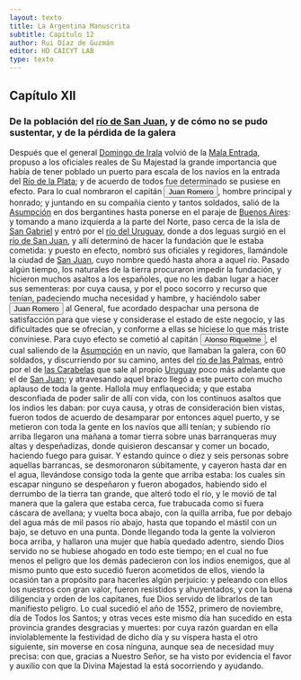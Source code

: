 ```yaml
---
layout: texto
title: La Argentina Manuscrita
subtitle: Capítulo 12
author: Rui Díaz de Guzmán
editor: HD CAICYT LAB
type: texto
---
```


## Capítulo XII
### De la población del <a href="https://recogito.pelagios.org/document/wzqxhk0h3vpikm/part/1/edit#8199db4a-5286-4b5b-8326-0c026435e6e8" target="_blank">río de San Juan</a>, y de cómo no se pudo sustentar, y de la pérdida de la galera


Después que el general <a href="https://recogito.pelagios.org/document/wzqxhk0h3vpikm/part/1/edit#6ffa4eab-7e40-4a51-89c4-e954051c26b0" target="_blank">Domingo de Irala</a> volvió de la <a href="https://recogito.pelagios.org/document/wzqxhk0h3vpikm/part/1/edit#438e9646-d4c9-443f-973e-01aa18cf9b9b" target="_blank">Mala Entrada</a>, propuso a los oficiales reales de Su Majestad la grande importancia que había de tener poblado un puerto para escala de los navíos en la entrada del <a href="https://recogito.pelagios.org/document/wzqxhk0h3vpikm/part/1/edit#7f969f60-0542-47e5-98da-46525285246a" target="_blank">Río de la Plata</a>; y de acuerdo de todos fue determinado se pusiese en efecto. Para lo cual nombraron el capitán <button class="balloon" data-balloon-pos="up" data-balloon-length="large" data-balloon="person">Juan Romero</button>, hombre principal y honrado; y juntando en su compañía ciento y tantos soldados, salió de la <a href="https://recogito.pelagios.org/document/wzqxhk0h3vpikm/part/1/edit#3786aaa8-dae4-4364-98c7-2c4b5312cfce" target="_blank">Asumpción</a> en dos bergantines hasta ponerse en el paraje de <a href="https://recogito.pelagios.org/document/wzqxhk0h3vpikm/part/1/edit#0213ab77-5382-4e69-a724-130980cd6da6" target="_blank">Buenos Aires</a>: y tomando a mano izquierda a la parte del Norte, paso cerca de la isla de <a href="https://recogito.pelagios.org/document/wzqxhk0h3vpikm/part/1/edit#13046a4c-811e-4649-973b-f1cd41d3bb33" target="_blank">San Gabriel</a> y entró por el <a href="https://recogito.pelagios.org/document/wzqxhk0h3vpikm/part/1/edit#195141cd-41bb-4446-8eab-fff84fbc7654" target="_blank">río del Uruguay</a>, donde a dos leguas surgió en el <a href="https://recogito.pelagios.org/document/wzqxhk0h3vpikm/part/1/edit#ad817cf7-cb43-4aba-8824-d8e8746e6a74" target="_blank">río de San Juan</a>, y allí determinó de hacer la fundación que le estaba cometida: y puesto en efecto, nombró sus oficiales y regidores, llamándole la ciudad de <a href="https://recogito.pelagios.org/document/wzqxhk0h3vpikm/part/1/edit#7e5c7f7e-6c49-4729-a2f9-82994ad679f7" target="_blank">San Juan</a>, cuyo nombre quedó hasta ahora a aquel río. Pasado algún tiempo, los naturales de la tierra procuraron impedir la fundación, y hicieron muchos asaltos a los españoles, que no les daban lugar a hacer sus sementeras: por cuya causa, y por el poco socorro y recurso que tenían, padeciendo mucha necesidad y hambre, y haciéndolo saber <button class="balloon" data-balloon-pos="up" data-balloon-length="large" data-balloon="person">Juan Romero</button> al General, fue acordado despachar una persona de satisfacción para que viese y considerase el estado de este negocio, y las dificultades que se ofrecían, y conforme a ellas se hiciese lo que más triste conviniese. Para cuyo efecto se cometió al capitán <button class="balloon" data-balloon-pos="up" data-balloon-length="large" data-balloon="person">Alonso Riquelme</button>, el cual saliendo de la <a href="https://recogito.pelagios.org/document/wzqxhk0h3vpikm/part/1/edit#3858ed3f-f147-414b-8d4f-c8e7e8a24e4a" target="_blank">Asumpción</a> en un navío, que llamaban la galera, con 60 soldados, y discurriendo por su camino, antes del <a href="https://recogito.pelagios.org/document/wzqxhk0h3vpikm/part/1/edit#f5dcb8fa-36b2-4a7a-ba31-d01ae4f5858c" target="_blank">río de las Palmas</a>, entró por el de <a href="https://recogito.pelagios.org/document/wzqxhk0h3vpikm/part/1/edit#f5356b4c-dc9b-4a1a-a121-1984d4a6796c" target="_blank">las Carabelas</a> que sale al propio <a href="https://recogito.pelagios.org/document/wzqxhk0h3vpikm/part/1/edit#45449da3-6fd5-4a89-852e-39e802a0da52" target="_blank">Uruguay</a> poco más adelante que el de <a href="https://recogito.pelagios.org/document/wzqxhk0h3vpikm/part/1/edit#e68c5e49-9c62-4897-8aae-33b144a6ca28" target="_blank">San Juan</a>; y atravesando aquel brazo llegó a este puerto con mucho aplauso de toda la gente. Hallola muy enflaquecida; y que estaba desconfiada de poder salir de allí con vida, con los continuos asaltos que los indios les daban: por cuya causa, y otras de consideración bien vistas, fueron todos de acuerdo de desamparar por entonces aquel puerto, y se metieron con toda la gente en los navíos que allí tenían; y subiendo río arriba llegaron una mañana a tomar tierra sobre unas barranqueras muy altas y despeñadizas, donde quisieron descansar y comer un bocado, haciendo fuego para guisar. Y estando quince o diez y seis personas sobre aquellas barrancas, se desmoronaron súbitamente, y cayeron hasta dar en el agua, llevándose consigo toda la gente que arriba estaba: los cuales sin escapar ninguno se despeñaron y fueron abogados, habiendo sido el derrumbo de la tierra tan grande, que alteró todo el río, y le movió de tal manera que la galera que estaba cerca, fue trabucada como si fuera cáscara de avellana; y vuelta boca abajo, con la quilla arriba, fue por debajo del agua más de mil pasos río abajo, hasta que topando el mástil con un bajo, se detuvo en una punta. Donde llegando toda la gente la volvieron boca arriba, y hallaron una mujer que había quedado adentro, siendo Dios servido no se hubiese ahogado en todo este tiempo; en el cual no fue menos el peligro que los demás padecieron con los indios enemigos, que al mismo punto que esto sucedió fueron acometidos de ellos, viendo la ocasión tan a propósito para hacerles algún perjuicio: y peleando con ellos los nuestros con gran valor, fueron resistidos y ahuyentados, y con la buena diligencia y orden de los capitanes, fue Dios servido de librarlos de tan manifiesto peligro. Lo cual sucedió el año de 1552, primero de noviembre, día de Todos los Santos; y otras veces este mismo día han sucedido en esta provincia grandes desgracias y muertes: por cuya razón guardan en ella inviolablemente la festividad de dicho día y su víspera hasta el otro siguiente, sin moverse en cosa ninguna, aunque sea de necesidad muy precisa: con que, gracias a Nuestro Señor, se ha visto por evidencia el favor y auxilio con que la Divina Majestad la está socorriendo y ayudando.